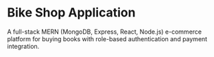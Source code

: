 # Bike Shop Application

A full-stack MERN (MongoDB, Express, React, Node.js) e-commerce platform for buying books with role-based authentication and payment integration.